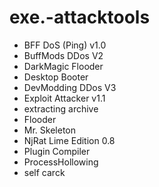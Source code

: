 # exe.-attacktools
- BFF DoS (Ping) v1.0
- BuffMods DDos V2
- DarkMagic Flooder
- Desktop Booter
- DevModding DDos V3
- Exploit Attacker v1.1
- extracting archive
- Flooder
- Mr. Skeleton
- NjRat Lime Edition 0.8
- Plugin Compiler
- ProcessHollowing
- self carck

